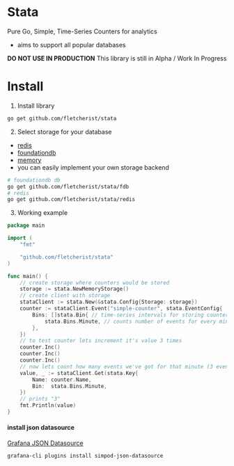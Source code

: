 # Stata

Pure Go, Simple, Time-Series Counters for analytics

- aims to support all popular databases

**DO NOT USE IN PRODUCTION** This library is still in Alpha / Work In Progress

# Install

1. Install library

```bash
go get github.com/fletcherist/stata
```

2. Select storage for your database

- [redis](https://github.com/redis/redis)
- [foundationdb](https://github.com/apple/foundationdb)
- [memory](https://github.com/fletcherist/stata/blob/main/memory.go)
- you can easily implement your own storage backend

```bash
# foundationdb db
go get github.com/fletcherist/stata/fdb
# redis
go get github.com/fletcherist/stata/redis
```

3. Working example

```go
package main

import (
	"fmt"

	"github.com/fletcherist/stata"
)

func main() {
	// create storage where counters would be stored
	storage := stata.NewMemoryStorage()
	// create client with storage
	stataClient := stata.New(&stata.Config{Storage: storage})
	counter := stataClient.Event("simple-counter", stata.EventConfig{
		Bins: []stata.Bin{ // time-series intervals for storing counters
			stata.Bins.Minute, // counts number of events for every minute
		},
	})
	// to test counter lets increment it's value 3 times
	counter.Inc()
	counter.Inc()
	counter.Inc()
	// now lets count how many events we've got for that minute (3 events)
	value, _ := stataClient.Get(stata.Key{
		Name: counter.Name,
		Bin:  stata.Bins.Minute,
	})
	// prints "3"
	fmt.Println(value)
}
```

#### install json datasource

[Grafana JSON Datasource](https://github.com/simPod/GrafanaJsonDatasource)

```bash
grafana-cli plugins install simpod-json-datasource
```
